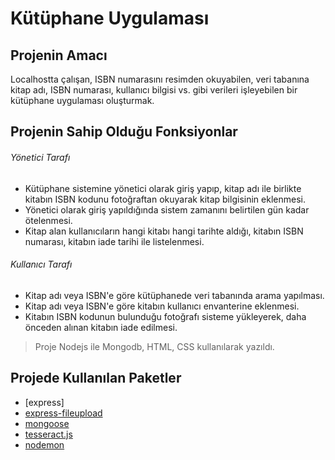 # Kütüphane Uygulaması

## Projenin Amacı 
Localhostta çalışan, ISBN numarasını resimden okuyabilen, veri tabanına kitap adı, ISBN numarası, kullanıcı bilgisi vs. gibi verileri işleyebilen bir kütüphane uygulaması oluşturmak.

## Projenin Sahip Olduğu Fonksiyonlar
###### Yönetici Tarafı
- Kütüphane sistemine yönetici olarak giriş yapıp, kitap adı ile birlikte kitabın ISBN kodunu fotoğraftan okuyarak kitap bilgisinin eklenmesi.
- Yönetici olarak giriş yapıldığında sistem zamanını belirtilen gün kadar ötelenmesi.
- Kitap alan kullanıcıların hangi kitabı hangi tarihte aldığı, kitabın ISBN numarası, kitabın iade tarihi ile listelenmesi.

###### Kullanıcı Tarafı
- Kitap adı veya ISBN'e göre kütüphanede veri tabanında arama yapılması.
- Kitap adı veya ISBN'e göre kitabın kullanıcı envanterine eklenmesi.
- Kitabın ISBN kodunun bulunduğu fotoğrafı sisteme yükleyerek, daha önceden alınan kitabın iade edilmesi.

> Proje Nodejs ile Mongodb, HTML, CSS kullanılarak yazıldı.

## Projede Kullanılan Paketler
- [express]
- [express-fileupload](https://www.npmjs.com/package/express-fileupload)
- [mongoose](https://mongoosejs.com)
- [tesseract.js](https://github.com/naptha/tesseract.js#installation)
- [nodemon](https://www.npmjs.com/package/nodemon)

